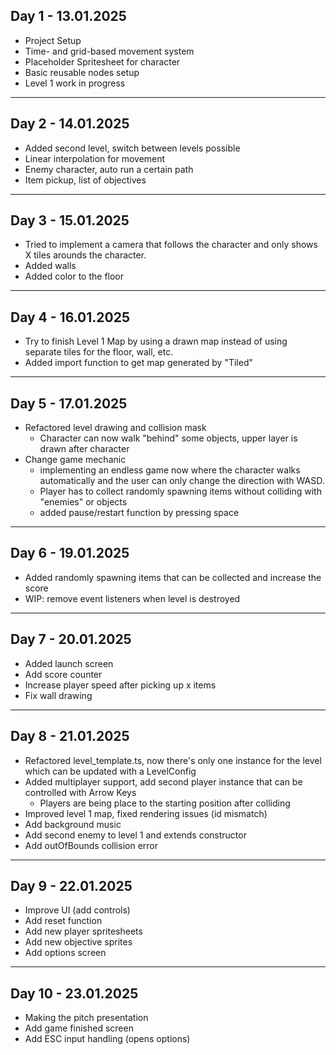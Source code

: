 ## Day 1 - 13.01.2025

- Project Setup
- Time- and grid-based movement system
- Placeholder Spritesheet for character
- Basic reusable nodes setup
- Level 1 work in progress

---

## Day 2 - 14.01.2025

- Added second level, switch between levels possible
- Linear interpolation for movement
- Enemy character, auto run a certain path
- Item pickup, list of objectives

---

## Day 3 - 15.01.2025

- Tried to implement a camera that follows the character and only shows X tiles arounds the character.
- Added walls
- Added color to the floor

---

## Day 4 - 16.01.2025

- Try to finish Level 1 Map by using a drawn map instead of using separate tiles for the floor, wall, etc.
- Added import function to get map generated by "Tiled"

--- 

## Day 5 - 17.01.2025

- Refactored level drawing and collision mask
    - Character can now walk "behind" some objects, upper layer is drawn after character
- Change game mechanic
    - implementing an endless game now where the character walks automatically and the user can only change the
      direction with WASD.
    - Player has to collect randomly spawning items without colliding with "enemies" or objects
    - added pause/restart function by pressing space

---

## Day 6 - 19.01.2025

- Added randomly spawning items that can be collected and increase the score
- WIP: remove event listeners when level is destroyed

---

## Day 7 - 20.01.2025

- Added launch screen
- Add score counter
- Increase player speed after picking up x items
- Fix wall drawing

--- 

## Day 8 - 21.01.2025

- Refactored level_template.ts, now there's only one instance for the level which can be updated with a LevelConfig
- Added multiplayer support, add second player instance that can be controlled with Arrow Keys
    - Players are being place to the starting position after colliding
- Improved level 1 map, fixed rendering issues (id mismatch)
- Add background music
- Add second enemy to level 1 and extends constructor
- Add outOfBounds collision error

--- 

## Day 9 - 22.01.2025

- Improve UI (add controls)
- Add reset function
- Add new player spritesheets
- Add new objective sprites
- Add options screen

---

## Day 10 - 23.01.2025

- Making the pitch presentation
- Add game finished screen
- Add ESC input handling (opens options)
